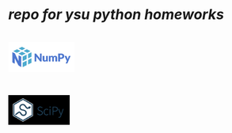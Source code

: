 # *repo for ysu python homeworks*

# <img alt="NumPy" src="https://github.com/ericsargsyan/python_ysu/blob/master/logos/numpylogo.svg" height="60">

# <img alt="NumPy" src="https://github.com/ericsargsyan/python_ysu/blob/master/logos/scipy.png" height="60">
